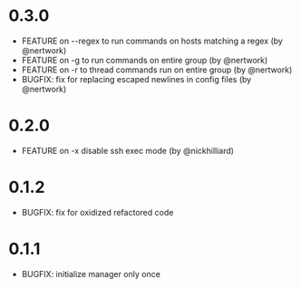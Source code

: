 # 0.3.0
- FEATURE on --regex to run commands on hosts matching a regex (by @nertwork)
- FEATURE on -g to run commands on entire group (by @nertwork)
- FEATURE on -r to thread commands run on entire group (by @nertwork)
- BUGFIX: fix for replacing escaped newlines in config files (by @nertwork)

# 0.2.0
- FEATURE on -x disable ssh exec mode (by @nickhilliard)

# 0.1.2
- BUGFIX: fix for oxidized refactored code

# 0.1.1
- BUGFIX: initialize manager only once
